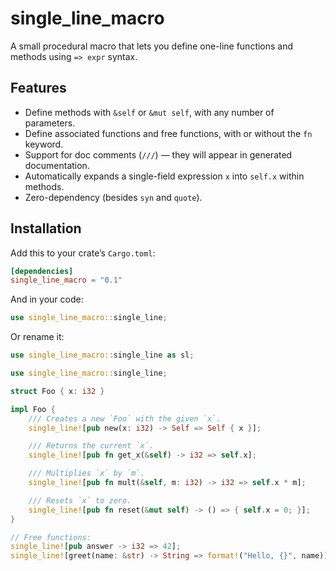 # single_line_macro

A small procedural macro that lets you define one-line functions and methods using `=> expr` syntax.

## Features

- Define methods with `&self` or `&mut self`, with any number of parameters.
- Define associated functions and free functions, with or without the `fn` keyword.
- Support for doc comments (`///`) — they will appear in generated documentation.
- Automatically expands a single-field expression `x` into `self.x` within methods.
- Zero-dependency (besides `syn` and `quote`).

## Installation

Add this to your crate’s `Cargo.toml`:

```toml
[dependencies]
single_line_macro = "0.1"
```

And in your code:
```rust
use single_line_macro::single_line;
```

Or rename it:

```rust
use single_line_macro::single_line as sl;
```

```rust
use single_line_macro::single_line;

struct Foo { x: i32 }

impl Foo {
    /// Creates a new `Foo` with the given `x`.
    single_line![pub new(x: i32) -> Self => Self { x }];

    /// Returns the current `x`.
    single_line![pub fn get_x(&self) -> i32 => self.x];

    /// Multiplies `x` by `m`.
    single_line![pub fn mult(&self, m: i32) -> i32 => self.x * m];

    /// Resets `x` to zero.
    single_line![pub fn reset(&mut self) -> () => { self.x = 0; }];
}

// Free functions:
single_line![pub answer -> i32 => 42];
single_line![greet(name: &str) -> String => format!("Hello, {}", name)];
```